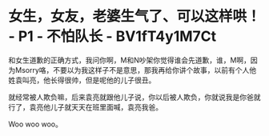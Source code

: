 # 女生，女友，老婆生气了、可以这样哄！ - P1 - 不怕队长 - BV1fT4y1M7Ct

和女生道歉的正确方式，我问你啊，M和N吵架你觉得谁会先道歉，谁，M啊，因为Msorry咯，不要以为我这样子不是意思，那我再给你讲个故事，以前有个人他姓袁叫亮，他长得很帅，但是呢他的儿子很丑。

就经常被人欺负嘛，后来袁亮就跟他儿子说，你以后被人欺负，你就说我是你爸就行了，袁亮他儿子就天天在班里面喊，袁亮我爸。

Woo woo woo。